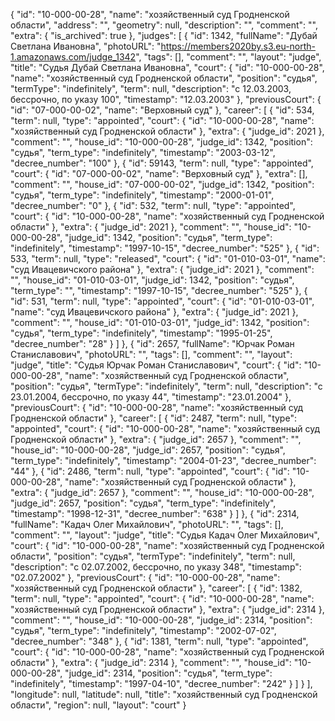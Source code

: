 {
    "id": "10-000-00-28",
    "name": "хозяйственный суд Гродненской области",
    "address": "",
    "geometry": null,
    "description": "",
    "comment": "",
    "extra": {
        "is_archived": true
    },
    "judges": [
        {
            "id": 1342,
            "fullName": "Дубай Светлана Ивановна",
            "photoURL": "https://members2020by.s3.eu-north-1.amazonaws.com/judge_1342",
            "tags": [],
            "comment": "",
            "layout": "judge",
            "title": "Судья Дубай Светлана Ивановна",
            "court": {
                "id": "10-000-00-28",
                "name": "хозяйственный суд Гродненской области",
                "position": "судья",
                "termType": "indefinitely",
                "term": null,
                "description": "c 12.03.2003, бессрочно, по указу 100",
                "timestamp": "12.03.2003"
            },
            "previousCourt": {
                "id": "07-000-00-02",
                "name": "Верховный суд"
            },
            "career": [
                {
                    "id": 534,
                    "term": null,
                    "type": "appointed",
                    "court": {
                        "id": "10-000-00-28",
                        "name": "хозяйственный суд Гродненской области"
                    },
                    "extra": {
                        "judge_id": 2021
                    },
                    "comment": "",
                    "house_id": "10-000-00-28",
                    "judge_id": 1342,
                    "position": "судья",
                    "term_type": "indefinitely",
                    "timestamp": "2003-03-12",
                    "decree_number": "100"
                },
                {
                    "id": 59143,
                    "term": null,
                    "type": "appointed",
                    "court": {
                        "id": "07-000-00-02",
                        "name": "Верховный суд"
                    },
                    "extra": [],
                    "comment": "",
                    "house_id": "07-000-00-02",
                    "judge_id": 1342,
                    "position": "судья",
                    "term_type": "indefinitely",
                    "timestamp": "2000-01-01",
                    "decree_number": "0"
                },
                {
                    "id": 532,
                    "term": null,
                    "type": "appointed",
                    "court": {
                        "id": "10-000-00-28",
                        "name": "хозяйственный суд Гродненской области"
                    },
                    "extra": {
                        "judge_id": 2021
                    },
                    "comment": "",
                    "house_id": "10-000-00-28",
                    "judge_id": 1342,
                    "position": "судья",
                    "term_type": "indefinitely",
                    "timestamp": "1997-10-15",
                    "decree_number": "525"
                },
                {
                    "id": 533,
                    "term": null,
                    "type": "released",
                    "court": {
                        "id": "01-010-03-01",
                        "name": "суд Ивацевичского района"
                    },
                    "extra": {
                        "judge_id": 2021
                    },
                    "comment": "",
                    "house_id": "01-010-03-01",
                    "judge_id": 1342,
                    "position": "судья",
                    "term_type": "",
                    "timestamp": "1997-10-15",
                    "decree_number": "525"
                },
                {
                    "id": 531,
                    "term": null,
                    "type": "appointed",
                    "court": {
                        "id": "01-010-03-01",
                        "name": "суд Ивацевичского района"
                    },
                    "extra": {
                        "judge_id": 2021
                    },
                    "comment": "",
                    "house_id": "01-010-03-01",
                    "judge_id": 1342,
                    "position": "судья",
                    "term_type": "indefinitely",
                    "timestamp": "1995-01-25",
                    "decree_number": "28"
                }
            ]
        },
        {
            "id": 2657,
            "fullName": "Юрчак Роман Станиславович",
            "photoURL": "",
            "tags": [],
            "comment": "",
            "layout": "judge",
            "title": "Судья Юрчак Роман Станиславович",
            "court": {
                "id": "10-000-00-28",
                "name": "хозяйственный суд Гродненской области",
                "position": "судья",
                "termType": "indefinitely",
                "term": null,
                "description": "c 23.01.2004, бессрочно, по указу 44",
                "timestamp": "23.01.2004"
            },
            "previousCourt": {
                "id": "10-000-00-28",
                "name": "хозяйственный суд Гродненской области"
            },
            "career": [
                {
                    "id": 2487,
                    "term": null,
                    "type": "appointed",
                    "court": {
                        "id": "10-000-00-28",
                        "name": "хозяйственный суд Гродненской области"
                    },
                    "extra": {
                        "judge_id": 2657
                    },
                    "comment": "",
                    "house_id": "10-000-00-28",
                    "judge_id": 2657,
                    "position": "судья",
                    "term_type": "indefinitely",
                    "timestamp": "2004-01-23",
                    "decree_number": "44"
                },
                {
                    "id": 2486,
                    "term": null,
                    "type": "appointed",
                    "court": {
                        "id": "10-000-00-28",
                        "name": "хозяйственный суд Гродненской области"
                    },
                    "extra": {
                        "judge_id": 2657
                    },
                    "comment": "",
                    "house_id": "10-000-00-28",
                    "judge_id": 2657,
                    "position": "судья",
                    "term_type": "indefinitely",
                    "timestamp": "1998-12-31",
                    "decree_number": "638"
                }
            ]
        },
        {
            "id": 2314,
            "fullName": "Кадач Олег Михайлович",
            "photoURL": "",
            "tags": [],
            "comment": "",
            "layout": "judge",
            "title": "Судья Кадач Олег Михайлович",
            "court": {
                "id": "10-000-00-28",
                "name": "хозяйственный суд Гродненской области",
                "position": "судья",
                "termType": "indefinitely",
                "term": null,
                "description": "c 02.07.2002, бессрочно, по указу 348",
                "timestamp": "02.07.2002"
            },
            "previousCourt": {
                "id": "10-000-00-28",
                "name": "хозяйственный суд Гродненской области"
            },
            "career": [
                {
                    "id": 1382,
                    "term": null,
                    "type": "appointed",
                    "court": {
                        "id": "10-000-00-28",
                        "name": "хозяйственный суд Гродненской области"
                    },
                    "extra": {
                        "judge_id": 2314
                    },
                    "comment": "",
                    "house_id": "10-000-00-28",
                    "judge_id": 2314,
                    "position": "судья",
                    "term_type": "indefinitely",
                    "timestamp": "2002-07-02",
                    "decree_number": "348"
                },
                {
                    "id": 1381,
                    "term": null,
                    "type": "appointed",
                    "court": {
                        "id": "10-000-00-28",
                        "name": "хозяйственный суд Гродненской области"
                    },
                    "extra": {
                        "judge_id": 2314
                    },
                    "comment": "",
                    "house_id": "10-000-00-28",
                    "judge_id": 2314,
                    "position": "судья",
                    "term_type": "indefinitely",
                    "timestamp": "1997-04-10",
                    "decree_number": "242"
                }
            ]
        }
    ],
    "longitude": null,
    "latitude": null,
    "title": "хозяйственный суд Гродненской области",
    "region": null,
    "layout": "court"
}